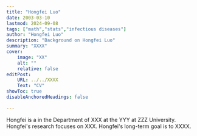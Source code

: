 ```yaml
---
title: "Hongfei Luo"
date: 2003-03-10
lastmod: 2024-09-08
tags: ["math","stats","infectious diseases"]
author: "Hongfei Luo"
description: "Background on Hongfei Luo" 
summary: "XXXX"
cover:
    image: "XX"
    alt: ""
    relative: false
editPost:
    URL: ../../XXXX
    Text: "CV"
showToc: true
disableAnchoredHeadings: false

---
```


Hongfei is a <majors and minors> in the Department of XXX at the YYY at ZZZ University.
Hongfei's research focuses on XXX.
Hongfei's long-term goal is to XXXX.

